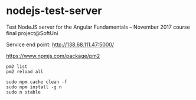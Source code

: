 # nodejs-test-server
Test NodeJS server for the Angular Fundamentals – November 2017 course final project@SoftUni

Service end point: http://138.68.111.47:5000/

https://www.npmjs.com/package/pm2

```
pm2 list
pm2 reload all
```

```
sudo npm cache clean -f
sudo npm install -g n
sudo n stable
```
